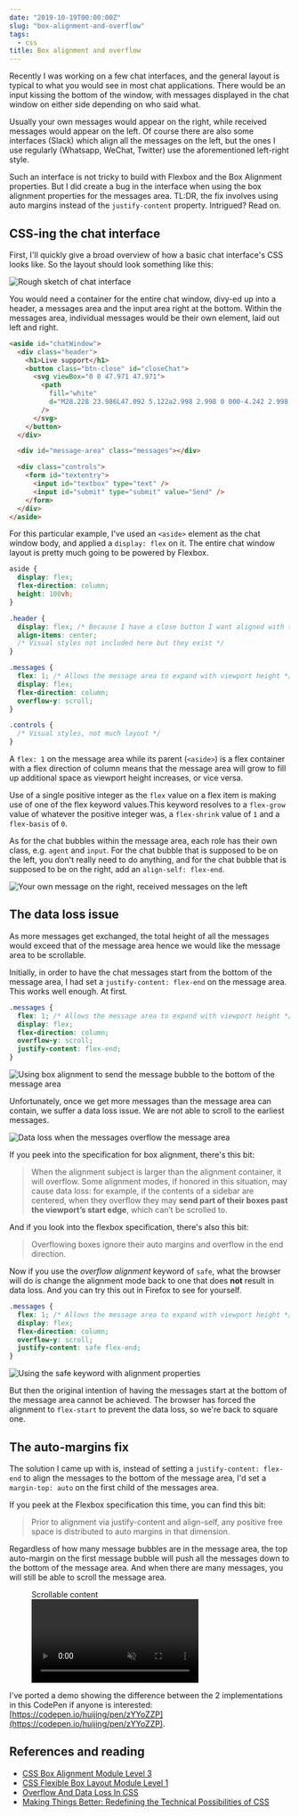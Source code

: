 ```yaml
---
date: "2019-10-19T00:00:00Z"
slug: "box-alignment-and-overflow"
tags:
  - css
title: Box alignment and overflow
---
```


Recently I was working on a few chat interfaces, and the general layout is typical to what you would see in most chat applications. There would be an input kissing the bottom of the window, with messages displayed in the chat window on either side depending on who said what.

Usually your own messages would appear on the right, while received messages would appear on the left. Of course there are also some interfaces (Slack) which align all the messages on the left, but the ones I use regularly (Whatsapp, WeChat, Twitter) use the aforementioned left-right style.

Such an interface is not tricky to build with Flexbox and the Box Alignment properties. But I did create a bug in the interface when using the box alignment properties for the messages area. TL:DR, the fix involves using auto margins instead of the `justify-content` property. Intrigued? Read on.

## CSS-ing the chat interface

First, I'll quickly give a broad overview of how a basic chat interface's CSS looks like. So the layout should look something like this:

<img src="/images/posts/overflow/chat-ui.png" srcset="/images/posts/overflow/chat-ui@2x.png 2x" alt="Rough sketch of chat interface">

You would need a container for the entire chat window, divy-ed up into a header, a messages area and the input area right at the bottom. Within the messages area, individual messages would be their own element, laid out left and right.

```html
<aside id="chatWindow">
  <div class="header">
    <h1>Live support</h1>
    <button class="btn-close" id="closeChat">
      <svg viewBox="0 0 47.971 47.971">
        <path
          fill="white"
          d="M28.228 23.986L47.092 5.122a2.998 2.998 0 000-4.242 2.998 2.998 0 00-4.242 0L23.986 19.744 5.121.88a2.998 2.998 0 00-4.242 0 2.998 2.998 0 000 4.242l18.865 18.864L.879 42.85a2.998 2.998 0 104.242 4.241l18.865-18.864L42.85 47.091c.586.586 1.354.879 2.121.879s1.535-.293 2.121-.879a2.998 2.998 0 000-4.242L28.228 23.986z"
        />
      </svg>
    </button>
  </div>

  <div id="message-area" class="messages"></div>

  <div class="controls">
    <form id="textentry">
      <input id="textbox" type="text" />
      <input id="submit" type="submit" value="Send" />
    </form>
  </div>
</aside>
```

For this particular example, I've used an `<aside>` element as the chat window body, and applied a `display: flex` on it. The entire chat window layout is pretty much going to be powered by Flexbox.

```css
aside {
  display: flex;
  flex-direction: column;
  height: 100vh;
}

.header {
  display: flex; /* Because I have a close button I want aligned with the title text */
  align-items: center;
  /* Visual styles not included here but they exist */
}

.messages {
  flex: 1; /* Allows the message area to expand with viewport height */
  display: flex;
  flex-direction: column;
  overflow-y: scroll;
}

.controls {
  /* Visual styles, not much layout */
}
```

A `flex: 1` on the message area while its parent (`<aside>`) is a flex container with a flex direction of column means that the message area will grow to fill up additional space as viewport height increases, or vice versa.

Use of a single positive integer as the `flex` value on a flex item is making use of one of the flex keyword values.This keyword resolves to a `flex-grow` value of whatever the positive integer was, a `flex-shrink` value of `1` and a `flex-basis` of `0`.

As for the chat bubbles within the message area, each role has their own class, e.g. `agent` and `input`. For the chat bubble that is supposed to be on the left, you don't really need to do anything, and for the chat bubble that is supposed to be on the right, add an `align-self: flex-end`.

<img srcset="/images/posts/overflow/left-right-480.png 480w, /images/posts/overflow/left-right-640.png 640w, /images/posts/overflow/left-right-960.png 960w, /images/posts/overflow/left-right-1280.png 1280w" sizes="(max-width: 400px) 100vw, (max-width: 960px) 75vw, 640px" src="/images/posts/overflow/left-right-640.png" alt="Your own message on the right, received messages on the left">

## The data loss issue

As more messages get exchanged, the total height of all the messages would exceed that of the message area hence we would like the message area to be scrollable.

Initially, in order to have the chat messages start from the bottom of the message area, I had set a `justify-content: flex-end` on the message area. This works well enough. At first.

```css
.messages {
  flex: 1; /* Allows the message area to expand with viewport height */
  display: flex;
  flex-direction: column;
  overflow-y: scroll;
  justify-content: flex-end;
}
```

<img srcset="/images/posts/overflow/dataloss-480.png 480w, /images/posts/overflow/dataloss-640.png 640w, /images/posts/overflow/dataloss-960.png 960w, /images/posts/overflow/dataloss-1280.png 1280w" sizes="(max-width: 400px) 100vw, (max-width: 960px) 75vw, 640px" src="/images/posts/overflow/dataloss-640.png" alt="Using box alignment to send the message bubble to the bottom of the message area">

Unfortunately, once we get more messages than the message area can contain, we suffer a data loss issue. We are not able to scroll to the earliest messages.

<img srcset="/images/posts/overflow/dataloss2-480.png 480w, /images/posts/overflow/dataloss2-640.png 640w, /images/posts/overflow/dataloss2-960.png 960w, /images/posts/overflow/dataloss2-1280.png 1280w" sizes="(max-width: 400px) 100vw, (max-width: 960px) 75vw, 640px" src="/images/posts/overflow/dataloss2-640.png" alt="Data loss when the messages overflow the message area">

If you peek into the specification for box alignment, there's this bit:

> When the alignment subject is larger than the alignment container, it will overflow. Some alignment modes, if honored in this situation, may cause data loss: for example, if the contents of a sidebar are centered, when they overflow they may **send part of their boxes past the viewport’s start edge**, which can’t be scrolled to.

And if you look into the flexbox specification, there's also this bit:

> Overflowing boxes ignore their auto margins and overflow in the end direction.

Now if you use the _overflow alignment_ keyword of `safe`, what the browser will do is change the alignment mode back to one that does **not** result in data loss. And you can try this out in Firefox to see for yourself.

```css
.messages {
  flex: 1; /* Allows the message area to expand with viewport height */
  display: flex;
  flex-direction: column;
  overflow-y: scroll;
  justify-content: safe flex-end;
}
```

<img srcset="/images/posts/overflow/safe-480.png 480w, /images/posts/overflow/safe-640.png 640w, /images/posts/overflow/safe-960.png 960w, /images/posts/overflow/safe-1280.png 1280w" sizes="(max-width: 400px) 100vw, (max-width: 960px) 75vw, 640px" src="/images/posts/overflow/safe-640.png" alt="Using the safe keyword with alignment properties">

But then the original intention of having the messages start at the bottom of the message area cannot be achieved. The browser has forced the alignment to `flex-start` to prevent the data loss, so we're back to square one.

## The auto-margins fix

The solution I came up with is, instead of setting a `justify-content: flex-end` to align the messages to the bottom of the message area, I'd set a `margin-top: auto` on the first child of the messages area.

If you peek at the Flexbox specification this time, you can find this bit:

> Prior to alignment via justify-content and align-self, any positive free space is distributed to auto margins in that dimension.

Regardless of how many message bubbles are in the message area, the top auto-margin on the first message bubble will push all the messages down to the bottom of the message area. And when there are many messages, you will still be able to scroll the message area.

<figure>
    <figcaption>Scrollable content</figcaption>
    <video controls autoplay muted loop>
      <source src="/videos/of-scroll.mp4" type="video/mp4" />
      Sorry, your browser doesn't support embedded videos. Sorry, your browser doesn't support embedded videos,
      but don't worry, you can <a href="/videos/of-scroll.mp4">download it</a>and watch it with your
      favourite video player!
    </video>
</figure>

I've ported a demo showing the difference between the 2 implementations in this CodePen if anyone is interested: [https://codepen.io/huijing/pen/zYYoZZP](https://codepen.io/huijing/pen/zYYoZZP).

## References and reading

<ul>
  <li class="no-margin"><a href="https://www.w3.org/TR/css-align-3/#overflow-values">CSS Box Alignment Module Level 3</a></li>
  <li class="no-margin"><a href="https://www.w3.org/TR/css-flexbox-1/#auto-margins">CSS Flexible Box Layout Module Level 1</a></li>
  <li class="no-margin"><a href="https://www.smashingmagazine.com/2019/09/overflow-data-loss-css/">Overflow And Data Loss In CSS</a></li>
  <li><a href="https://noti.st/rachelandrew/p5gKlm/making-things-better-redefining-the-technical-possibilities-of-css">Making Things Better: Redefining the Technical Possibilities of CSS</a></li>
</ul>
